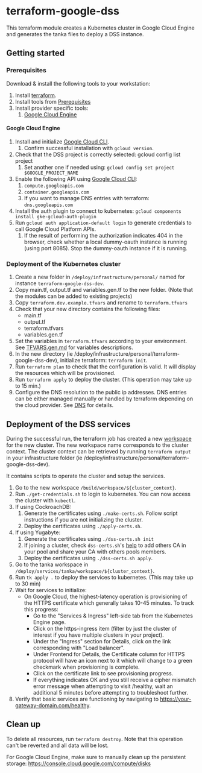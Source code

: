 # terraform-google-dss

This terraform module creates a Kubernetes cluster in Google Cloud Engine and generates
the tanka files to deploy a DSS instance.

## Getting started

### Prerequisites
Download & install the following tools to your workstation:

1. Install [terraform](https://developer.hashicorp.com/terraform/downloads).
2. Install tools from [Prerequisites](../../build.md)
3. Install provider specific tools:
    1. [Google Cloud Engine](./index.md#google-cloud-engine)

#### Google Cloud Engine

1. Install and initialize [Google Cloud CLI](https://cloud.google.com/sdk/docs/install-sdk).
    1. Confirm successful installation with `gcloud version`.
2. Check that the DSS project is correctly selected: gcloud config list project
    1. Set another one if needed using: `gcloud config set project $GOOGLE_PROJECT_NAME`
3. Enable the following API using [Google Cloud CLI](https://cloud.google.com/endpoints/docs/openapi/enable-api#gcloud):
    1. `compute.googleapis.com`
    2. `container.googleapis.com`
    3. If you want to manage DNS entries with terraform: `dns.googleapis.com`
4. Install the auth plugin to connect to kubernetes: `gcloud components install gke-gcloud-auth-plugin`
5. Run `gcloud auth application-default login` to generate credentials to call Google Cloud Platform APIs.
    1. If the result of performing the authorization indicates 404 in the browser, check whether a local dummy-oauth instance is running (using port 8085).  Stop the dummy-oauth instance if it is running.

### Deployment of the Kubernetes cluster

1. Create a new folder in `/deploy/infrastructure/personal/` named for instance `terraform-google-dss-dev`.
2. Copy main.tf, output.tf and variables.gen.tf to the new folder. (Note that the modules can be added to existing projects)
3. Copy `terraform.dev.example.tfvars` and rename to `terraform.tfvars`
4. Check that your new directory contains the following files:
   - main.tf
   - output.tf
   - terraform.tfvars
   - variables.gen.tf
5. Set the variables in `terraform.tfvars` according to your environment. See [TFVARS.gen.md](https://github.com/interuss/dss/blob/master/deploy/infrastructure/modules/terraform-google-dss/TFVARS.gen.md) for variables descriptions.
6. In the new directory (ie /deploy/infrastructure/personal/terraform-google-dss-dev), initialize terraform: `terraform init`.
7. Run `terraform plan` to check that the configuration is valid. It will display the resources which will be provisioned.
8. Run `terraform apply` to deploy the cluster. (This operation may take up to 15 min.)
9. Configure the DNS resolution to the public ip addresses. DNS entries can be either managed manually or
handled by terraform depending on the cloud provider. See [DNS](dns.md) for details.

## Deployment of the DSS services

During the successful run, the terraform job has created a new [workspace](https://github.com/interuss/dss/tree/master/build/workspace)
for the new cluster. The new workspace name corresponds to the cluster context. The cluster context
can be retrieved by running `terraform output` in your infrastructure folder (ie /deploy/infrastructure/personal/terraform-google-dss-dev).

It contains scripts to operate the cluster and setup the services.

1. Go to the new workspace `/build/workspace/${cluster_context}`.
2. Run `./get-credentials.sh` to login to kubernetes. You can now access the cluster with `kubectl`.
3. If using CockroachDB:
    1. Generate the certificates using `./make-certs.sh`. Follow script instructions if you are not initializing the cluster.
    1. Deploy the certificates using `./apply-certs.sh`.
4. If using Yugabyte:
    1. Generate the certificates using `./dss-certs.sh init`
    1. If joining a cluster, check `dss-certs.sh`'s [help](../../operations/certificates-management.md) to add others CA in your pool and share your CA with others pools members.
    1. Deploy the certificates using `./dss-certs.sh apply`.
5. Go to the tanka workspace in `/deploy/services/tanka/workspace/${cluster_context}`.
6. Run `tk apply .` to deploy the services to kubernetes. (This may take up to 30 min)
7. Wait for services to initialize:
    - On Google Cloud, the highest-latency operation is provisioning of the HTTPS certificate which generally takes 10-45 minutes. To track this progress:
        - Go to the "Services & Ingress" left-side tab from the Kubernetes Engine page.
        - Click on the https-ingress item (filter by just the cluster of interest if you have multiple clusters in your project).
        - Under the "Ingress" section for Details, click on the link corresponding with "Load balancer".
        - Under Frontend for Details, the Certificate column for HTTPS protocol will have an icon next to it which will change to a green checkmark when provisioning is complete.
        - Click on the certificate link to see provisioning progress.
        - If everything indicates OK and you still receive a cipher mismatch error message when attempting to visit /healthy, wait an additional 5 minutes before attempting to troubleshoot further.
8. Verify that basic services are functioning by navigating to https://your-gateway-domain.com/healthy.

## Clean up

To delete all resources, run `terraform destroy`. Note that this operation can't be reverted and all data will be lost.

For Google Cloud Engine, make sure to manually clean up the persistent storage: https://console.cloud.google.com/compute/disks
